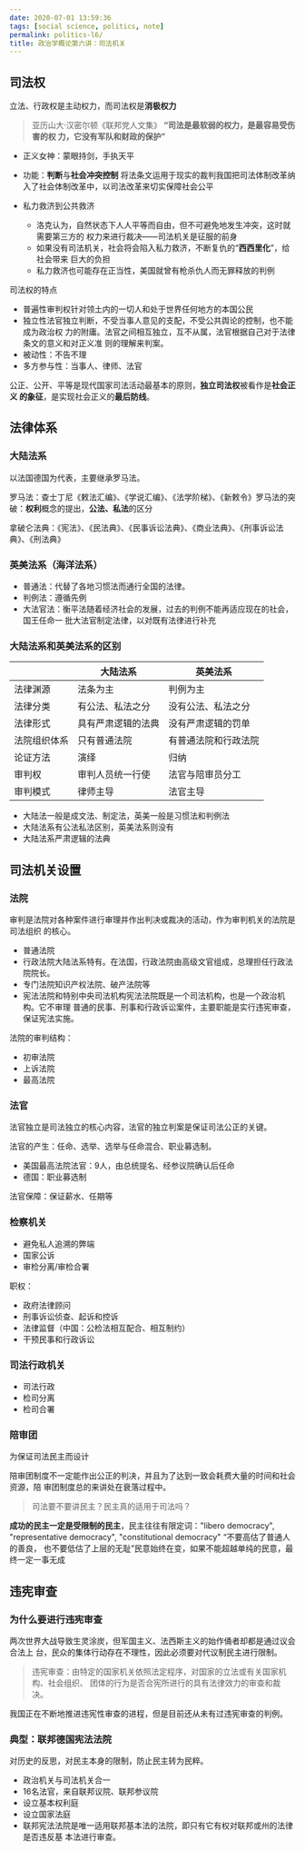 ```yaml
---
date: 2020-07-01 13:59:36
tags: [social science, politics, note]
permalink: politics-l6/
title: 政治学概论第六讲：司法机关
---
```


## 司法权

立法、行政权是主动权力，而司法权是**消极权力**

> 亚历山大·汉密尔顿《联邦党人文集》 **“司法是最软弱的权力，是最容易受伤害的权
> 力，它没有军队和财政的保护”**

<!-- more -->

- 正义女神：蒙眼持剑，手执天平

- 功能：**判断**与**社会冲突控制** 将法条文运用于现实的裁判我国把司法体制改革纳
  入了社会体制改革中，以司法改革来切实保障社会公平

- 私力救济到公共救济
  - 洛克认为，自然状态下人人平等而自由，但不可避免地发生冲突，这时就需要第三方的
    权力来进行裁决——司法机关是征服的前身
  - 如果没有司法机关，社会将会陷入私力救济，不断复仇的“**西西里化**”，给社会带来
    巨大的负担
  - 私力救济也可能存在正当性，美国就曾有枪杀仇人而无罪释放的判例

司法权的特点

- 普遍性审判权针对领土内的一切人和处于世界任何地方的本国公民
- 独立性法官独立判断，不受当事人意见的支配，不受公共舆论的控制，也不能成为政治权
  力的附庸。法官之间相互独立，互不从属，法官根据自己对于法律条文的意义和对正义准
  则的理解来判案。
- 被动性：不告不理
- 多方参与性：当事人、律师、法官

公正、公开、平等是现代国家司法活动最基本的原则，**独立司法权**被看作是**社会正义
的象征**，是实现社会正义的**最后防线**。

## 法律体系

### 大陆法系

以法国德国为代表，主要继承罗马法。

罗马法：查士丁尼《敕法汇编》、《学说汇编》、《法学阶梯》、《新敕令》罗马法的突
破：**权利**概念的提出，**公法、私法**的区分

拿破仑法典：《宪法》、《民法典》、《民事诉讼法典》、《商业法典》、《刑事诉讼法
典》、《刑法典》

### 英美法系（海洋法系）

- 普通法：代替了各地习惯法而通行全国的法律。
- 判例法：遵循先例
- 大法官法：衡平法随着经济社会的发展，过去的判例不能再适应现在的社会，国王任命一
  批大法官制定法律，以对既有法律进行补充

### 大陆法系和英美法系的区别

|              | 大陆法系           | 英美法系             |
| ------------ | ------------------ | -------------------- |
| 法律渊源     | 法条为主           | 判例为主             |
| 法律分类     | 有公法、私法之分   | 没有公法、私法之分   |
| 法律形式     | 具有严肃逻辑的法典 | 没有严肃逻辑的罚单   |
| 法院组织体系 | 只有普通法院       | 有普通法院和行政法院 |
| 论证方法     | 演绎               | 归纳                 |
| 审判权       | 审判人员统一行使   | 法官与陪审员分工     |
| 审判模式     | 律师主导           | 法官主导             |

- 大陆法一般是成文法、制定法，英美一般是习惯法和判例法
- 大陆法系有公法私法区别，英美法系则没有
- 大陆法系严肃逻辑的法典

## 司法机关设置

### 法院

审判是法院对各种案件进行审理并作出判决或裁决的活动，作为审判机关的法院是司法组织
的核心。

- 普通法院
- 行政法院大陆法系特有。在法国，行政法院由高级文官组成，总理担任行政法院院长。
- 专门法院知识产权法院、破产法院等
- 宪法法院和特别中央司法机构宪法法院既是一个司法机构，也是一个政治机构。它不审理
  普通的民事、刑事和行政诉讼案件，主要职能是实行违宪审查，保证宪法实施。

法院的审判结构：

- 初审法院
- 上诉法院
- 最高法院

### 法官

法官独立是司法独立的核心内容，法官的独立判案是保证司法公正的关键。

法官的产生：任命、选举、选举与任命混合、职业募选制。

- 美国最高法院法官：9人，由总统提名、经参议院确认后任命
- 德国：职业募选制

法官保障：保证薪水、任期等

### 检察机关

- 避免私人追溯的弊端
- 国家公诉
- 审检分离/审检合署

职权：

- 政府法律顾问
- 刑事诉讼侦查、起诉和控诉
- 法律监督（中国：公检法相互配合、相互制约）
- 干预民事和行政诉讼

### 司法行政机关

- 司法行政
- 检司分离
- 检司合署

### 陪审团

为保证司法民主而设计

陪审团制度不一定能作出公正的判决，并且为了达到一致会耗费大量的时间和社会资源，陪
审团制度总的来讲处在衰落过程中。

> 司法要不要讲民主？民主真的适用于司法吗？

**成功的民主一定是受限制的民主**，民主往往有限定词："libero democracy",
"representative democracy", "constitutional democracy" “不要高估了普通人的善良，
也不要低估了上层的无耻”民意始终在变，如果不能超越单纯的民意，最终一定一事无成

## 违宪审查

### 为什么要进行违宪审查

两次世界大战导致生灵涂炭，但军国主义、法西斯主义的始作俑者却都是通过议会合法上
台，民众的集体行动存在不理性，因此必须要对代议制民主进行限制。

> 违宪审查：由特定的国家机关依照法定程序，对国家的立法或有关国家机构、社会组织、
> 团体的行为是否合宪所进行的具有法律效力的审查和裁决。

我国正在不断地推进违宪性审查的进程，但是目前还从未有过违宪审查的判例。

### 典型：联邦德国宪法法院

对历史的反思，对民主本身的限制，防止民主转为民粹。

- 政治机关与司法机关合一
- 16名法官，来自联邦议院、联邦参议院
- 设立基本权利庭
- 设立国家法庭
- 联邦宪法法院是唯一适用联邦基本法的法院，即只有它有权对联邦或州的法律是否违反基
  本法进行审查。
